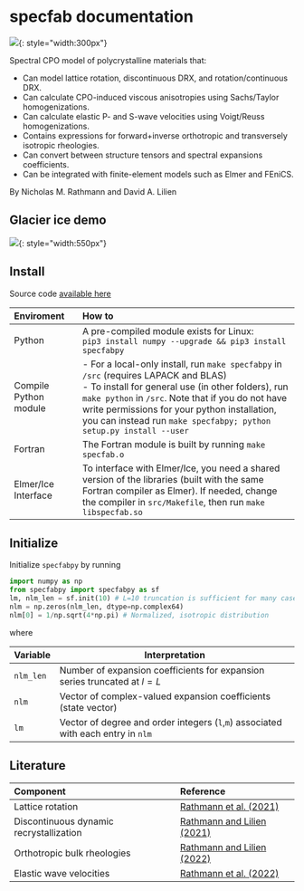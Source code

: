 # specfab documentation

![](https://raw.githubusercontent.com/nicholasmr/specfab/main/images/logo-square.jpg){: style="width:300px"}

Spectral CPO model of polycrystalline materials that:

- Can model lattice rotation, discontinuous DRX, and rotation/continuous DRX.
- Can calculate CPO-induced viscous anisotropies using Sachs/Taylor homogenizations.
- Can calculate elastic P- and S-wave velocities using Voigt/Reuss homogenizations.
- Contains expressions for forward+inverse orthotropic and transversely isotropic rheologies.
- Can convert between structure tensors and spectral expansions coefficients.
- Can be integrated with finite-element models such as Elmer and FEniCS.

By Nicholas M. Rathmann and David A. Lilien

## Glacier ice demo

![](https://github.com/nicholasmr/specfab/raw/main/demo/cube-crush-animation/cube-crush.gif){: style="width:550px"}

## Install

Source code [available here](https://github.com/nicholasmr/specfab)

| Enviroment | How to |
| :--- | :--- |
| Python | A pre-compiled module exists for Linux:<br>`pip3 install numpy --upgrade && pip3 install specfabpy` |
| Compile Python module |- For a local-only install, run `make specfabpy` in `/src` (requires LAPACK and BLAS) <br>- To install for general use (in other folders), run `make python` in `/src`. Note that if you do not have write permissions for your python installation, you can instead run `make specfabpy; python setup.py install --user`|
| Fortran | The Fortran module is built by running `make specfab.o` |
| Elmer/Ice Interface | To interface with Elmer/Ice, you need a shared version of the libraries (built with the same Fortran compiler as Elmer). If needed, change the compiler in `src/Makefile`, then run `make libspecfab.so` |

## Initialize 

Initialize `specfabpy` by running

```python
import numpy as np
from specfabpy import specfabpy as sf
lm, nlm_len = sf.init(10) # L=10 truncation is sufficient for many cases
nlm = np.zeros(nlm_len, dtype=np.complex64)
nlm[0] = 1/np.sqrt(4*np.pi) # Normalized, isotropic distribution
```

where

| Variable | Interpretation |
| --- | --- |
| `nlm_len` | Number of expansion coefficients for expansion series truncated at $l=L$ |
| `nlm`     | Vector of complex-valued expansion coefficients (state vector) |
| `lm`      | Vector of degree and order integers (`l`,`m`) associated with each entry in `nlm` |

## Literature 

| Component | Reference |
| :--- | :--- |
| Lattice rotation | [Rathmann et al. (2021)](https://doi.org/10.1017/jog.2020.117) |
| Discontinuous dynamic recrystallization | [Rathmann and Lilien (2021)](https://doi.org/10.1017/jog.2021.88) |
| Orthotropic bulk rheologies | [Rathmann and Lilien (2022)](https://doi.org/10.1017/jog.2022.33) |
| Elastic wave velocities | [Rathmann et al. (2022)](https://doi.org/10.1098/rspa.2022.0574) |

